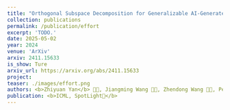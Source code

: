 ```yaml
---
title: "Orthogonal Subspace Decomposition for Generalizable AI-Generated Image Detection"
collection: publications
permalink: /publication/effort
excerpt: 'TODO.'
date: 2025-05-02
year: 2024
venue: 'ArXiv'
arxiv: 2411.15633
is_show: Ture
arxiv_url: https://arxiv.org/abs/2411.15633
project: 
teaser: ./images/effort.png
authors: <b>Zhiyuan Yan</b> 🧑‍💻, Jiangming Wang 🧑‍💻, Zhendong Wang 🧑‍💻, Peng Jin, Ke-Yue Zhang, Shen Chen, Taiping Yao, Shouhong Ding 📮, Baoyuan Wu, Li Yuan 📮
publication: <b>ICML, SpotLight🌟</b>
---
```


<!-- [Download paper here](https://arxiv.org/pdf/2406.13495.pdf) -->
